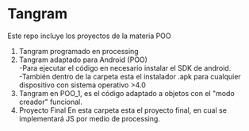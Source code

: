 # Tangram
Este repo incluye los proyectos de la materia POO

1. Tangram programado en processing
2. Tangram adaptado para Android (POO) <br />
	-Para ejecutar el código en necesario instalar el SDK de android. <br />
	-También dentro de la carpeta esta el instalador .apk para cualquier dispositivo con sistema operativo >4.0<br />
3. Tangram en POO_1, es el código adaptado a objetos con el "modo creador" funcional.
4. Proyecto Final
	En esta carpeta esta el proyecto final, en cual se implementará JS por medio de processing. 

